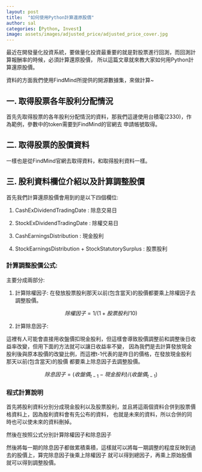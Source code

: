 ```yaml
---
layout: post
title:  "如何使用Python計算還原股價"
author: sal
categories: [Python, Invest]
image: assets/images/adjusted_price/adjusted_price_cover.jpg
---
```

最近在開發量化投資系統，要做量化投資最重要的就是對股票進行回測，而回測計算報酬率的時候，必須計算還原股價，
所以這篇文章就來教大家如何用Python計算還原股價。

資料的方面我們使用FindMind所提供的開源數據集，來做計算~

## 一. 取得股票各年股利分配情況
首先先取得股票的各年股利分配情況的資料，那我們這邊使用台積電(2330)，作為範例，參數中的token需要到FindMind的官網去
申請帳號取得。

<script src="https://gist.github.com/rgib37190/b34af894a3e679fb6d8c7a473650f6db.js"></script>

## 二. 取得股票的股價資料
一樣也是從FindMind官網去取得資料，和取得股利資料一樣。

<script src="https://gist.github.com/rgib37190/2b7c7d85a3bc6ac35ee2246e819464e6.js"></script>

## 三. 股利資料欄位介紹以及計算調整股價
首先我們計算還原股價會用到的是以下四個欄位:

1. CashExDividendTradingDate : 除息交易日

2. StockExDividendTradingDate : 除權交易日

3. CashEarningsDistribution : 現金股利

4. StockEarningsDistribution + StockStatutorySurplus : 股票股利

### 計算調整股價公式:
主要分成兩部分:

1. 計算除權因子:
在發放股票股利那天以前(包含當天)的股價都要乘上除權因子去調整股價。

$$除權因子 = 1 / (1 + 股票股利 / 10)$$

2. 計算除息因子:

這裡有人可能會直接用收盤價扣現金股利，但這樣會導致股價調整前和調整後日收益率改變，但用下面的方法就可以讓日收益率不變，
因為我們是去計算發放現金股利後與原本股價的改變比例，而這裡t-1代表的是昨日的價格，在發放現金股利那天以前(包含當天)的股價
都要乘上除息因子去調整股價。

$$除息因子 = (收盤價_{t-1} - 現金股利) / (收盤價_{t-1})$$

### 程式計算說明
首先將股利資料分別分成現金股利以及股票股利，並且將這兩個資料合併到股票價格資料上，因為股利資料會有先公布的資料，
也就是未來的資料，所以合併的同時也可以使未來的資料刪掉。

<script src="https://gist.github.com/rgib37190/a64201623d3268dc7de9012c7b4c4b03.js"></script>

然後在按照公式分別計算除權因子和除息因子

<script src="https://gist.github.com/rgib37190/78e623e5590799b61300ede8f0a4ae43.js"></script>

然後將每一期的除息因子都做累積乘積，這樣就可以將每一期調整的程度反映到過去的股價上，算完除息因子後乘上除權因子
就可以得到總因子，再乘上原始股價就可以得到調整股價。

<script src="https://gist.github.com/rgib37190/4515e767d2faa70b1a09f43574f72b6c.js"></script>